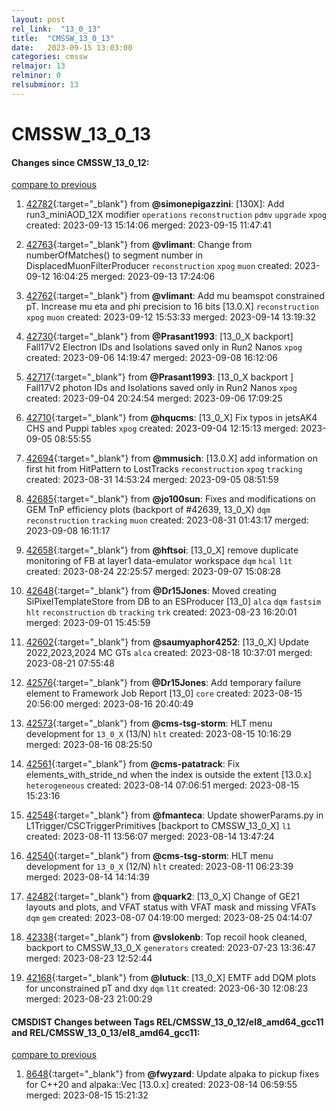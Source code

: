 ```yaml
---
layout: post
rel_link:  "13_0_13"
title:  "CMSSW_13_0_13"
date:   2023-09-15 13:03:00
categories: cmssw
relmajor: 13
relminor: 0
relsubminor: 13
---
```


# CMSSW_13_0_13
#### Changes since CMSSW_13_0_12:
[compare to previous](https://github.com/cms-sw/cmssw/compare/CMSSW_13_0_12...CMSSW_13_0_13)



1. [42782](http://github.com/cms-sw/cmssw/pull/42782){:target="_blank"}  from **@simonepigazzini**: [130X]: Add run3_miniAOD_12X modifier  `operations` `reconstruction` `pdmv` `upgrade` `xpog` created: 2023-09-13 15:14:06 merged: 2023-09-15 11:47:41

2. [42763](http://github.com/cms-sw/cmssw/pull/42763){:target="_blank"}  from **@vlimant**: Change from numberOfMatches() to segment number in DisplacedMuonFilterProducer `reconstruction` `xpog` `muon` created: 2023-09-12 16:04:25 merged: 2023-09-13 17:24:06

3. [42762](http://github.com/cms-sw/cmssw/pull/42762){:target="_blank"}  from **@vlimant**: Add mu beamspot constrained pT. Increase mu eta and phi precision to 16 bits [13.0.X] `reconstruction` `xpog` `muon` created: 2023-09-12 15:53:33 merged: 2023-09-14 13:19:32

4. [42730](http://github.com/cms-sw/cmssw/pull/42730){:target="_blank"}  from **@Prasant1993**: [13_0_X backport] Fall17V2 Electron IDs and Isolations saved only in Run2 Nanos `xpog` created: 2023-09-06 14:19:47 merged: 2023-09-08 16:12:06

5. [42717](http://github.com/cms-sw/cmssw/pull/42717){:target="_blank"}  from **@Prasant1993**: [13_0_X backport ] Fall17V2 photon IDs and Isolations saved only in Run2 Nanos `xpog` created: 2023-09-04 20:24:54 merged: 2023-09-06 17:09:25

6. [42710](http://github.com/cms-sw/cmssw/pull/42710){:target="_blank"}  from **@hqucms**: [13_0_X] Fix typos in jetsAK4 CHS and Puppi tables `xpog` created: 2023-09-04 12:15:13 merged: 2023-09-05 08:55:55

7. [42694](http://github.com/cms-sw/cmssw/pull/42694){:target="_blank"}  from **@mmusich**: [13.0.X] add information on first hit from HitPattern to LostTracks `reconstruction` `xpog` `tracking` created: 2023-08-31 14:53:24 merged: 2023-09-05 08:51:59

8. [42685](http://github.com/cms-sw/cmssw/pull/42685){:target="_blank"}  from **@jo100sun**: Fixes and modifications on GEM TnP efficiency plots (backport of #42639, 13_0_X) `dqm` `reconstruction` `tracking` `muon` created: 2023-08-31 01:43:17 merged: 2023-09-08 16:11:17

9. [42658](http://github.com/cms-sw/cmssw/pull/42658){:target="_blank"}  from **@hftsoi**: [13_0_X] remove duplicate monitoring of FB at layer1 data-emulator workspace `dqm` `hcal` `l1t` created: 2023-08-24 22:25:57 merged: 2023-09-07 15:08:28

10. [42648](http://github.com/cms-sw/cmssw/pull/42648){:target="_blank"}  from **@Dr15Jones**: Moved creating SiPixelTemplateStore from DB to an ESProducer [13_0] `alca` `dqm` `fastsim` `hlt` `reconstruction` `db` `tracking` `trk` created: 2023-08-23 16:20:01 merged: 2023-09-01 15:45:59

11. [42602](http://github.com/cms-sw/cmssw/pull/42602){:target="_blank"}  from **@saumyaphor4252**: [13_0_X] Update 2022,2023,2024 MC GTs  `alca` created: 2023-08-18 10:37:01 merged: 2023-08-21 07:55:48

12. [42576](http://github.com/cms-sw/cmssw/pull/42576){:target="_blank"}  from **@Dr15Jones**: Add temporary failure element to Framework Job Report [13_0] `core` created: 2023-08-15 20:56:00 merged: 2023-08-16 20:40:49

13. [42573](http://github.com/cms-sw/cmssw/pull/42573){:target="_blank"}  from **@cms-tsg-storm**: HLT menu development for `13_0_X` (13/N) `hlt` created: 2023-08-15 10:16:29 merged: 2023-08-16 08:25:50

14. [42561](http://github.com/cms-sw/cmssw/pull/42561){:target="_blank"}  from **@cms-patatrack**: Fix elements_with_stride_nd when the index is outside the extent [13.0.x] `heterogeneous` created: 2023-08-14 07:06:51 merged: 2023-08-15 15:23:16

15. [42548](http://github.com/cms-sw/cmssw/pull/42548){:target="_blank"}  from **@fmanteca**: Update showerParams.py in L1Trigger/CSCTriggerPrimitives [backport to CMSSW_13_0_X] `l1` created: 2023-08-11 13:56:07 merged: 2023-08-14 13:47:24

16. [42540](http://github.com/cms-sw/cmssw/pull/42540){:target="_blank"}  from **@cms-tsg-storm**: HLT menu development for `13_0_X` (12/N) `hlt` created: 2023-08-11 06:23:39 merged: 2023-08-14 14:14:39

17. [42482](http://github.com/cms-sw/cmssw/pull/42482){:target="_blank"}  from **@quark2**: [13_0_X] Change of GE21 layouts and plots, and VFAT status with VFAT mask and missing VFATs `dqm` `gem` created: 2023-08-07 04:19:00 merged: 2023-08-25 04:14:07

18. [42338](http://github.com/cms-sw/cmssw/pull/42338){:target="_blank"}  from **@vslokenb**: Top recoil hook cleaned, backport to CMSSW_13_0_X `generators` created: 2023-07-23 13:36:47 merged: 2023-08-23 12:52:44

19. [42168](http://github.com/cms-sw/cmssw/pull/42168){:target="_blank"}  from **@lutuck**: [13_0_X] EMTF add DQM plots for unconstrained pT and dxy `dqm` `l1t` created: 2023-06-30 12:08:23 merged: 2023-08-23 21:00:29

#### CMSDIST Changes between Tags REL/CMSSW_13_0_12/el8_amd64_gcc11 and REL/CMSSW_13_0_13/el8_amd64_gcc11:
[compare to previous](https://github.com/cms-sw/cmsdist/compare/REL/CMSSW_13_0_12/el8_amd64_gcc11...REL/CMSSW_13_0_13/el8_amd64_gcc11)



1. [8648](http://github.com/cms-sw/cmsdist/pull/8648){:target="_blank"}  from **@fwyzard**: Update alpaka to pickup fixes for C++20 and alpaka::Vec [13.0.x] created: 2023-08-14 06:59:55 merged: 2023-08-15 15:21:32
